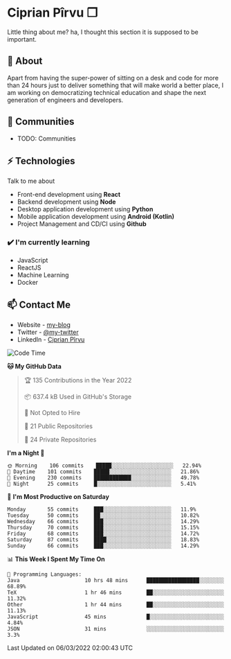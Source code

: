 # Ciprian Pîrvu ❐

Little thing about me? ha, I thought this section it is supposed to be important.

## 🧐 About

Apart from having the super-power of sitting on a desk and code for more than 24 hours just to deliver something that will make world a better place, I am working on democratizing technical education and shape the next generation of engineers and developers.

## 👯 Communities

-   TODO: Communities

## ⚡ Technologies

Talk to me about

-   Front-end development using **React**
-   Backend development using **Node**
-   Desktop application development using **Python**
-   Mobile application development using **Android (Kotlin)**
-   Project Management and CD/CI using **Github**

### ✔️ I'm currently learning

-   JavaScript
-   ReactJS
-   Machine Learning
-   Docker

## 📫 Contact Me

-   Website - [my-blog]()
-   Twitter - [@my-twitter]()
-   LinkedIn - [Ciprian Pîrvu](https://www.linkedin.com/in/p%C3%AErvu-ciprian-cristian-4415991b1/)

<!--START_SECTION:waka-->
![Code Time](http://img.shields.io/badge/Code%20Time-1%2C032%20hrs%2018%20mins-blue)

**🐱 My GitHub Data** 

> 🏆 135 Contributions in the Year 2022
 > 
> 📦 637.4 kB Used in GitHub's Storage 
 > 
> 🚫 Not Opted to Hire
 > 
> 📜 21 Public Repositories 
 > 
> 🔑 24 Private Repositories  
 > 
**I'm a Night 🦉** 

```text
🌞 Morning    106 commits    █████░░░░░░░░░░░░░░░░░░░░   22.94% 
🌆 Daytime    101 commits    █████░░░░░░░░░░░░░░░░░░░░   21.86% 
🌃 Evening    230 commits    ████████████░░░░░░░░░░░░░   49.78% 
🌙 Night      25 commits     █░░░░░░░░░░░░░░░░░░░░░░░░   5.41%

```
📅 **I'm Most Productive on Saturday** 

```text
Monday       55 commits     ███░░░░░░░░░░░░░░░░░░░░░░   11.9% 
Tuesday      50 commits     ██░░░░░░░░░░░░░░░░░░░░░░░   10.82% 
Wednesday    66 commits     ███░░░░░░░░░░░░░░░░░░░░░░   14.29% 
Thursday     70 commits     ███░░░░░░░░░░░░░░░░░░░░░░   15.15% 
Friday       68 commits     ███░░░░░░░░░░░░░░░░░░░░░░   14.72% 
Saturday     87 commits     ████░░░░░░░░░░░░░░░░░░░░░   18.83% 
Sunday       66 commits     ███░░░░░░░░░░░░░░░░░░░░░░   14.29%

```


📊 **This Week I Spent My Time On** 

```text
💬 Programming Languages: 
Java                     10 hrs 48 mins      █████████████████░░░░░░░░   68.89% 
TeX                      1 hr 46 mins        ██░░░░░░░░░░░░░░░░░░░░░░░   11.32% 
Other                    1 hr 44 mins        ██░░░░░░░░░░░░░░░░░░░░░░░   11.13% 
JavaScript               45 mins             █░░░░░░░░░░░░░░░░░░░░░░░░   4.84% 
JSON                     31 mins             ░░░░░░░░░░░░░░░░░░░░░░░░░   3.3%

```


 Last Updated on 06/03/2022 02:00:43 UTC
<!--END_SECTION:waka-->
